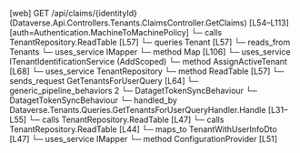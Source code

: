 [web] GET /api/claims/{identityId}  (Dataverse.Api.Controllers.Tenants.ClaimsController.GetClaims)  [L54–L113] [auth=Authentication.MachineToMachinePolicy]
  └─ calls TenantRepository.ReadTable [L57]
  └─ queries Tenant [L57]
    └─ reads_from Tenants
  └─ uses_service IMapper
    └─ method Map [L106]
  └─ uses_service ITenantIdentificationService (AddScoped)
    └─ method AssignActiveTenant [L68]
  └─ uses_service TenantRepository
    └─ method ReadTable [L57]
  └─ sends_request GetTenantsForUserQuery [L64]
    └─ generic_pipeline_behaviors 2
      └─ DatagetTokenSyncBehaviour
      └─ DatagetTokenSyncBehaviour
    └─ handled_by Dataverse.Tenants.Queries.GetTenantsForUserQueryHandler.Handle [L31–L55]
      └─ calls TenantRepository.ReadTable [L47]
      └─ calls TenantRepository.ReadTable [L44]
      └─ maps_to TenantWithUserInfoDto [L47]
      └─ uses_service IMapper
        └─ method ConfigurationProvider [L51]

